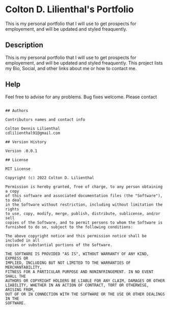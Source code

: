 # Colton D. Lilienthal's Portfolio

This is my personal portfolio that I will use to get prospects for employement, and will be updated and styled freaquently.

## Description

This is my personal portfolio that I will use to get prospects for employement, and will be updated and styled freaquently. This project lists my Bio, Social, and other links about me or how to contact me.

## Help

Feel free to advise for any problems. Bug fixes welcome. Please contact
```

## Authors

Contributors names and contact info

Colton Dennis Lilienthal
cdlilienthal91@gmail.com

## Version History

Version .0.0.1

## License

MIT License

Copyright (c) 2022 Colton D. Lilienthal

Permission is hereby granted, free of charge, to any person obtaining a copy
of this software and associated documentation files (the "Software"), to deal
in the Software without restriction, including without limitation the rights
to use, copy, modify, merge, publish, distribute, sublicense, and/or sell
copies of the Software, and to permit persons to whom the Software is
furnished to do so, subject to the following conditions:

The above copyright notice and this permission notice shall be included in all
copies or substantial portions of the Software.

THE SOFTWARE IS PROVIDED "AS IS", WITHOUT WARRANTY OF ANY KIND, EXPRESS OR
IMPLIED, INCLUDING BUT NOT LIMITED TO THE WARRANTIES OF MERCHANTABILITY,
FITNESS FOR A PARTICULAR PURPOSE AND NONINFRINGEMENT. IN NO EVENT SHALL THE
AUTHORS OR COPYRIGHT HOLDERS BE LIABLE FOR ANY CLAIM, DAMAGES OR OTHER
LIABILITY, WHETHER IN AN ACTION OF CONTRACT, TORT OR OTHERWISE, ARISING FROM,
OUT OF OR IN CONNECTION WITH THE SOFTWARE OR THE USE OR OTHER DEALINGS IN THE
SOFTWARE.

